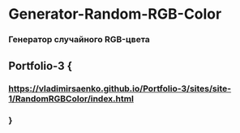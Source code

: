 # Generator-Random-RGB-Color
 
### Генератор случайного RGB-цвета

## Portfolio-3 {

### https://vladimirsaenko.github.io/Portfolio-3/sites/site-1/RandomRGBColor/index.html

### }
